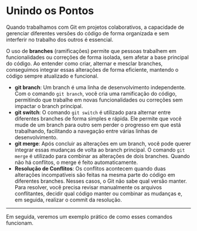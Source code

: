 # Unindo os Pontos

Quando trabalhamos com Git em projetos colaborativos, a capacidade de gerenciar diferentes versões do código de forma organizada e sem interferir no trabalho dos outros é essencial.&#x20;

O uso de **branches** (ramificações) permite que pessoas trabalhem em funcionalidades ou correções de forma isolada, sem afetar a base principal do código. Ao entender como criar, alternar e mesclar branches, conseguimos integrar essas alterações de forma eficiente, mantendo o código sempre atualizado e funcional.

* **git branch**: Um branch é uma linha de desenvolvimento independente. Com o comando `git branch`, você cria uma ramificação do código, permitindo que trabalhe em novas funcionalidades ou correções sem impactar o branch principal.
* **git switch**: O comando `git switch` é utilizado para alternar entre diferentes branches de forma simples e rápida. Ele permite que você mude de um branch para outro sem perder o progresso em que está trabalhando, facilitando a navegação entre várias linhas de desenvolvimento.
* **git merge**: Após concluir as alterações em um branch, você pode querer integrar essas mudanças de volta ao branch principal. O comando `git merge` é utilizado para combinar as alterações de dois branches. Quando não há conflitos, o merge é feito automaticamente.
* **Resolução de Conflitos**: Os conflitos acontecem quando duas alterações incompatíveis são feitas na mesma parte do código em diferentes branches. Nesses casos, o Git não sabe qual versão manter. Para resolver, você precisa revisar manualmente os arquivos conflitantes, decidir qual código manter ou combinar as mudanças e, em seguida, realizar o commit da resolução.

***

Em seguida, veremos um exemplo prático de como esses comandos funcionam.
